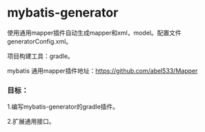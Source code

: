 # mybatis-generator
使用通用mapper插件自动生成mapper和xml，model。配置文件generatorConfig.xml。

项目构建工具：gradle。

mybatis 通用mapper插件地址：https://github.com/abel533/Mapper

### 目标：

1.编写mybatis-generator的gradle插件。

2.扩展通用接口。